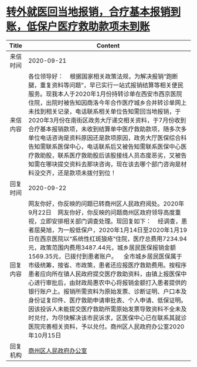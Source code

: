 # <a href="http://www.shangluo.gov.cn/zmhd/ldxxxx.jsp?urltype=leadermail.LeaderMailContentUrl&wbtreeid=1112&leadermailid=6478">转外就医回当地报销，合疗基本报销到账，低保户医疗救助款项未到账</a>
| Title |                                                                                                                                                                                                                       Content                                                                                                                                                                                                                       |
|:-----:|-----------------------------------------------------------------------------------------------------------------------------------------------------------------------------------------------------------------------------------------------------------------------------------------------------------------------------------------------------------------------------------------------------------------------------------------------------|
| 来信时间  | 2020-09-21                                                                                                                                                                                                                                                                                                                                                                                                                                          |
| 来信内容  | 各位领导好：    根据国家相关政策法规，为解决报销“跑断腿，重复资料等问题”，早已实行一站式报销结算等相关便民服务。现我本人于2020年1月份持转诊单在西安市西京医院住院，出院时被告知因商洛今年合作医疗城乡合并转诊单网上未找到相关记录，电话联系相关单位告知需回当地报销，于2020年3月份在南街区政务大厅递交相关资料，于7月份收到合疗基本报销款项，未收到结算单中医疗救助款项，随多次多单位电话咨询是资料原因还是款项原因，政务大厅医保综合科告知需联系医保中心，电话联系后又被告知需联系医保中心医疗救助股，联系医疗救助股后该股接线人员态度恶劣，又被告知需在哪块提交资料去那块咨询，现在该去哪个部门咨询是材料没交齐，还是款项未拨付到位！                                                                                                                        |
| 回复时间  | 2020-09-22                                                                                                                                                                                                                                                                                                                                                                                                                                          |
| 回复内容  | 网友你好，你反映的问题已转商州区人民政府阅处。2020年9月22日    网友你好，你反映的问题商州区政府领导高度重视，立即安排相关部门调查处理。现回复如下：    经调查，患者屈昊旭，为一般低保户，2020年1月14日至2020年1月19日在西京医院以“系统性红斑狼疮”住院，医疗总费用7234.94元，政策范围内费用3487.44元，城乡居民医保报销金额1569.35元，已拨付到患者账户。    全市城乡居民医保属于市级统筹，按省、市政策，患者还应报医疗救助费用。按程序患者应向所在镇人民政府提交医疗救助资料，由镇上报医保中心进行审批后，由财政局惠农中心将报销金额打入患者提供的银行账户上。报销所需资料为原始发票、诊断证明、户口本及身份证复印件、医疗救助申请审批表、个人申请、低保证明。因该投诉人未能提交医疗救助所需原始发票导致资料不全未及时兑付，为尽快解决该市民诉求，区医保中心已在联系其就诊医院完善相关资料，予以兑付。商州区人民政府办公室2020年10月15日 |
| 回复机构  | <a href="../../categories/agencies/商州区人民政府办公室.md">商州区人民政府办公室</a>                                                                                                                                                                                                                                                                                                                                                                                      |